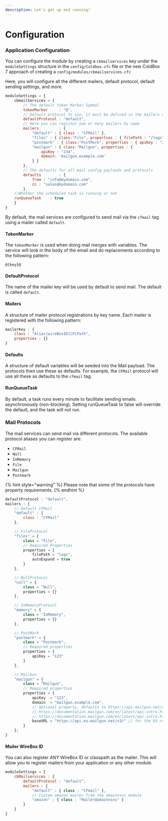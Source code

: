 ```yaml
---
description: Let's get up and running!
---
```


# Configuration

### Application Configuration

You can configure the module by creating a `cbmailservices` key under the `moduleSettings` structure in the `config/Coldbox.cfc` file or the new ColdBox 7 approach of creating a `config/modules/cbmailservices.cfc`&#x20;

Here, you will configure all the different mailers, default protocol, default sending settings, and more.

```javascript
moduleSettings = {
    cbmailServices = {
        // The default token Marker Symbol
        tokenMarker     : "@",
        // Default protocol to use, it must be defined in the mailers configuration
        defaultProtocol : "default",
        // Here you can register one or many mailers by name
        mailers         : {
            "default" : { class : "CFMail" },
            "files" : { class:"File", properties : { filePath : "/logs" } },
            "postmark" : { class:"PostMark", properties : { apiKey : "234" } },
            "mailgun" : { class:"Mailgun", properties : {
				apiKey : "234",
				domain: 'mailgun.example.com'
			} }
        },
        // The defaults for all mail config payloads and protocols
        defaults        : {
            from : "info@mydomain.com",
            cc : "sales@mydomain.com"
        },
	//Whether the scheduled task is running or not
	runQueueTask	: true
    }
}
```

By default, the mail services are configured to send mail via the `cfmail` tag using a mailer called `default`.

#### TokenMarker

The `tokenMarker` is used when doing mail merges with variables. The service will look in the body of the email and do replacements according to the following pattern:

```
@{key}@
```

#### DefaultProtocol

The name of the mailer key will be used by default to send mail. The default is called `default`.

#### Mailers

A structure of mailer protocol registrations by key name. Each mailer is registered with the following pattern:

```javascript
mailerKey : {
    class : "Alias|wireBoxID|CFCPath",
    properties : {}
}
```

#### Defaults

A structure of default variables will be seeded into the Mail payload. The protocols then use these as defaults. For example, the `CFMail` protocol will use all these as defaults to the `cfmail` tag.

#### **RunQueueTask**

By default, a task runs every minute to facilitate sending emails asynchronously (non-blocking). Setting runQueueTask to false will override the default, and the task will not run.

### Mail Protocols

The mail services can send mail via different protocols. The available protocol aliases you can register are:

* `CFMail`
* `Null`
* `InMemory`
* `File`
* `Mailgun`
* `Postmark`

{% hint style="warning" %}
Please note that some of the protocols have property requirements.
{% endhint %}

```javascript
defaultProtocol : "default",
mailers : {
	// Default CFMail
	"default" : {
		class : "CFMail"
	},

	// FileProtocol
	"files" = {
		class = "File",
		// Required Properties
		properties = {
			filePath = "logs",
			autoExpand = true
		}
	},

	// NullProtocol
	"null" = {
		class = "Null",
		properties = {}
	},

	// InMemoryProtocol
	"memory" = {
		class = "InMemory",
		properties = {}
	},

	// PostMark
	"postmark" = {
		class = "Postmark",
		// Required properties
		properties = {
			apiKey = "123"
		}
	},

	// MailGun
	"mailgun" = {
		class = "Mailgun",
		// Required properties
		properties = {
			apiKey  = "123",
			domain  = "mailgun.example.com",
			// Optional property, defaults to https://api.mailgun.net/v3/
			// https://documentation.mailgun.com/en/latest/api-intro.html#base-url-1
			// https://documentation.mailgun.com/en/latest/api-intro.html#mailgun-regions-1
			baseURL = "https://api.eu.mailgun.net/v3/" // for the EU region
		}
	};
}
```

#### Mailer WireBox ID

You can also register _ANY_ WireBox ID or classpath as the mailer. This will allow you to register mailers from your application or any other module.

```jsx
moduleSettings = {
	cbMailservices : {
		defaultProtocol : "default",
		mailers : {
			"default" : { class : "CFmail" },
			// Custom amazon mailer from the amazonsns module
			"amazon" : { class : "Mailer@amazonsns" }
		}
	}
}
```
